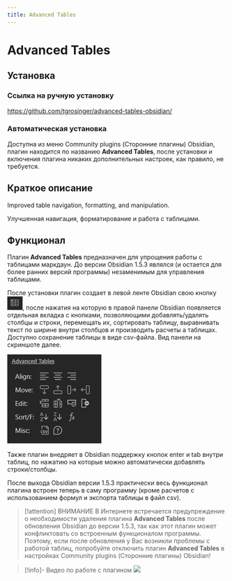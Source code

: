 ```yaml
---
title: Advanced Tables
---
```


# Advanced Tables

## Установка

### Ссылка на ручную установку

<https://github.com/tgrosinger/advanced-tables-obsidian/>

### Автоматическая установка

Доступна из меню Community plugins (Сторонние плагины) Obsidian, плагин находится по названию **Advanced Tables**, после установки и включения плагина никаких дополнительных настроек, как правило, не требуется.

## Краткое описание

Improved table navigation, formatting, and manipulation.

Улучшенная навигация, форматирование и работа с таблицами.

## Функционал

Плагин **Advanced Tables** предназначен для упрощения работы с таблицами маркдаун. До версии Obsidian 1.5.3 являлся (и остается для более ранних версий программы) незаменимым для управления таблицами.

После установки плагин создает в левой ленте Obsidian свою кнопку ![](../!!files/Advanced%20Tables_button.png), после нажатия на которую в правой панели Obsidian появляется отдельная вкладка с кнопками, позволяющими добавлять/удалять столбцы и строки, перемещать их, сортировать таблицу, выравнивать текст по ширине внутри столбцов и производить расчеты а таблицах. Доступно сохранение таблицы в виде csv-файла. Вид панели на скриншоте далее.

![](../!!files/Advanced%20Tables_right%20ribbon%20menu.png)

Также плагин внедряет в Obsidian поддержку кнопок enter и tab внутри таблиц, по нажатию на которые можно автоматически добавлять строки/столбцы.

После выхода Obsidian версии 1.5.3 практически весь функционал плагина встроен теперь в саму программу (кроме расчетов с использованием формул и экспорта таблицы в файл csv).

> [!attention] ВНИМАНИЕ
> В Интернете встречается предупреждение о необходимости удаления плагина **Advanced Tables** после обновления Obsidian до версии 1.5.3, так как этот плагин может конфликтовать со встроенным функционалом программы. Поэтому, если после обновления у Вас возникли проблемы с работой таблиц, попробуйте отключить плагин **Advanced Tables** в настройках Community plugins (Сторонние плагины) Obsidian!

> [!info]- Видео по работе с плагином
> ![](https://youtu.be/AGhSfq9B-cU?si=KLc7Haugbv_5r5oo)
